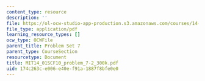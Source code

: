 ```yaml
---
content_type: resource
description: ''
file: https://ol-ocw-studio-app-production.s3.amazonaws.com/courses/14-01sc-principles-of-microeconomics-fall-2011/174c263ce006e40ef91a1887f8bfe0e0_MIT14_01SCF10_problem_7-2_300k.pdf
file_type: application/pdf
learning_resource_types: []
ocw_type: OCWFile
parent_title: Problem Set 7
parent_type: CourseSection
resourcetype: Document
title: MIT14_01SCF10_problem_7-2_300k.pdf
uid: 174c263c-e006-e40e-f91a-1887f8bfe0e0
---
```

